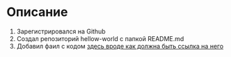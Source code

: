 # Описание

1. Зарегистрировался на Github
2. Создал репозиторий hellow-world с папкой README.md
3. Добавил фаил с кодом [здесь вроде как должна быть ссылка на него](main/source(1).py)



